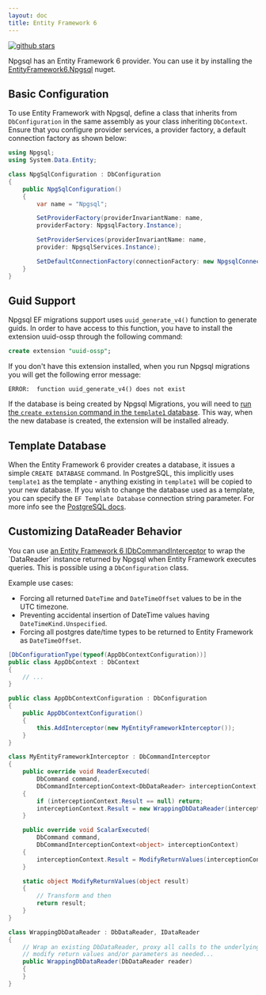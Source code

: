 ```yaml
---
layout: doc
title: Entity Framework 6
---
```

 [![github stars](https://img.shields.io/github/stars/npgsql/EntityFramework6.Npgsql?style=social)](https://github.com/npgsql/EntityFramework6.Npgsql)

Npgsql has an Entity Framework 6 provider. You can use it by installing the
[EntityFramework6.Npgsql](https://www.nuget.org/packages/EntityFramework6.Npgsql/) nuget.

## Basic Configuration ##
To use Entity Framework with Npgsql, define a class that inherits from `DbConfiguration` in the same assembly as your class inheriting `DbContext`. Ensure that you configure provider services, a provider factory, a default connection factory as shown below:

```csharp
using Npgsql;
using System.Data.Entity;

class NpgSqlConfiguration : DbConfiguration
{
    public NpgSqlConfiguration()
    {
        var name = "Npgsql";

        SetProviderFactory(providerInvariantName: name,
        providerFactory: NpgsqlFactory.Instance);

        SetProviderServices(providerInvariantName: name,
        provider: NpgsqlServices.Instance);

        SetDefaultConnectionFactory(connectionFactory: new NpgsqlConnectionFactory());
    }
}
```

## Guid Support ##

Npgsql EF migrations support uses `uuid_generate_v4()` function to generate guids.
In order to have access to this function, you have to install the extension uuid-ossp through the following command:

```sql
create extension "uuid-ossp";
```

If you don't have this extension installed, when you run Npgsql migrations you will get the following error message:

```
ERROR:  function uuid_generate_v4() does not exist
```

If the database is being created by Npgsql Migrations, you will need to
[run the `create extension` command in the `template1` database](http://stackoverflow.com/a/11584751).
This way, when the new database is created, the extension will be installed already.

## Template Database ##

When the Entity Framework 6 provider creates a database, it issues a simple `CREATE DATABASE` command.
In PostgreSQL, this implicitly uses `template1` as the template - anything existing in `template1` will
be copied to your new database. If you wish to change the database used as a template, you can specify
the `EF Template Database` connection string parameter. For more info see the
[PostgreSQL docs](https://www.postgresql.org/docs/current/static/sql-createdatabase.html).

## Customizing DataReader Behavior ##

You can use [an Entity Framework 6 IDbCommandInterceptor](https://msdn.microsoft.com/en-us/library/dn469464(v=vs.113).aspx) to wrap the `DataReader` instance returned by Npgsql when Entity Framework executes queries. This is possible using a ```DbConfiguration``` class.

Example use cases:
- Forcing all returned ```DateTime``` and ```DateTimeOffset``` values to be in the UTC timezone.
- Preventing accidental insertion of DateTime values having ```DateTimeKind.Unspecified```.
- Forcing all postgres date/time types to be returned to Entity Framework as ```DateTimeOffset```.

```c#
[DbConfigurationType(typeof(AppDbContextConfiguration))]
public class AppDbContext : DbContext
{
    // ...
}

public class AppDbContextConfiguration : DbConfiguration
{
    public AppDbContextConfiguration()
    {
        this.AddInterceptor(new MyEntityFrameworkInterceptor());
    }
}

class MyEntityFrameworkInterceptor : DbCommandInterceptor
{
    public override void ReaderExecuted(
        DbCommand command,
        DbCommandInterceptionContext<DbDataReader> interceptionContext)
    {
        if (interceptionContext.Result == null) return;
        interceptionContext.Result = new WrappingDbDataReader(interceptionContext.Result);
    }

    public override void ScalarExecuted(
        DbCommand command,
        DbCommandInterceptionContext<object> interceptionContext)
    {
        interceptionContext.Result = ModifyReturnValues(interceptionContext.Result);
    }

    static object ModifyReturnValues(object result)
    {
        // Transform and then
        return result;
    }
}

class WrappingDbDataReader : DbDataReader, IDataReader
{
    // Wrap an existing DbDataReader, proxy all calls to the underlying instance, 
    // modify return values and/or parameters as needed...
    public WrappingDbDataReader(DbDataReader reader)
    {
    }
}
```
